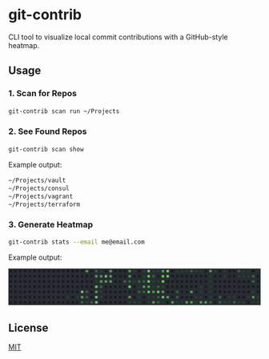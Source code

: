 # git-contrib

CLI tool to visualize local commit contributions with a GitHub-style heatmap.

## Usage

### 1. Scan for Repos

```bash
git-contrib scan run ~/Projects
```

### 2. See Found Repos

```bash
git-contrib scan show
```

Example output:

```plaintext
~/Projects/vault
~/Projects/consul
~/Projects/vagrant
~/Projects/terraform
```

### 3. Generate Heatmap

```bash
git-contrib stats --email me@email.com
```

Example output:

![heatmap](heatmap.png)

## License

[MIT](./LICENSE)
